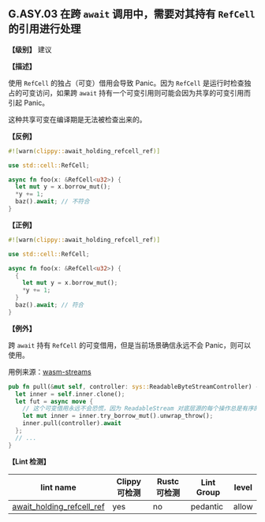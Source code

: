 ## G.ASY.03 在跨 `await` 调用中，需要对其持有 `RefCell` 的引用进行处理

**【级别】** 建议

**【描述】**

使用 `RefCell` 的独占（可变）借用会导致 Panic。因为 `RefCell` 是运行时检查独占的可变访问，如果跨 `await` 持有一个可变引用则可能会因为共享的可变引用而引起 Panic。

这种共享可变在编译期是无法被检查出来的。

**【反例】**

```rust
#![warn(clippy::await_holding_refcell_ref)] 

use std::cell::RefCell;

async fn foo(x: &RefCell<u32>) {
  let mut y = x.borrow_mut();
  *y += 1;
  baz().await; // 不符合
}
```

**【正例】**

```rust
#![warn(clippy::await_holding_refcell_ref)] 

use std::cell::RefCell;

async fn foo(x: &RefCell<u32>) {
  {
    let mut y = x.borrow_mut();
    *y += 1;
  }
  baz().await; // 符合
}
```

**【例外】**

跨 `await` 持有 `RefCell` 的可变借用，但是当前场景确信永远不会 Panic，则可以使用。

用例来源：[wasm-streams](https://github.com/MattiasBuelens/wasm-streams/blob/dff05d77513cc1d590c21cd251a63b43cf520fed/src/readable/into_underlying_byte_source.rs#L65)

```rust
pub fn pull(&mut self, controller: sys::ReadableByteStreamController) -> Promise {
  let inner = self.inner.clone();
  let fut = async move {
    // 这个可变借用永远不会恐慌，因为 ReadableStream 对底层源的每个操作总是有序的。
    let mut inner = inner.try_borrow_mut().unwrap_throw();
    inner.pull(controller).await
  };
  // ...
}
```

**【Lint 检测】**

| lint name                                                    | Clippy 可检测 | Rustc 可检测 | Lint Group | level |
| ------------------------------------------------------------ | ------------- | ------------ | ---------- | ----- |
| [await_holding_refcell_ref](https://rust-lang.github.io/rust-clippy/master/#await_holding_refcell_ref) | yes           | no           | pedantic   | allow |
